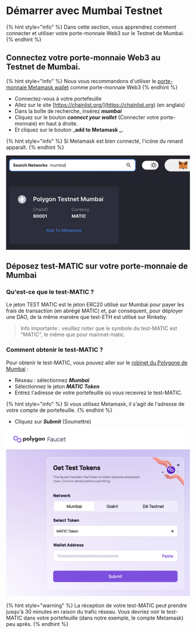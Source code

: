 # Démarrer avec Mumbai Testnet

{% hint style="info" %}
Dans cette section, vous apprendrez comment connecter et utiliser votre porte-monnaie Web3 sur le Testnet de Mumbai.
{% endhint %}

## Connectez votre porte-monnaie Web3 au Testnet de Mumbai.

{% hint style="info" %}
Nous vous recommandons d'utiliser le [porte-monnaie Metamask wallet](./) comme porte-monnaie Web3
{% endhint %}

* Connectez-vous à votre portefeuille&#x20;
* Allez sur le site  [https://chainlist.org/](https://chainlist.org) (en anglais)&#x20;
* Dans la boîte de recherche, insérez _**mumbai**_&#x20;
* Cliquez sur le bouton _**connect your wallet**_ (Connecter votre porte-monnaie) en haut à droite.&#x20;
* Et cliquez sur le bouton \_**add to Metamask \_.**

{% hint style="info" %}
Si Metamask est bien connecté, l'icône du renard apparaît.
{% endhint %}

![Ajouter le testnet de Mumbai à Metamask en utilisant chainlist.org](<../../.gitbook/assets/Schermata 2022-01-26 alle 23.29.34.png>)

## Déposez test-MATIC sur votre porte-monnaie de Mumbai

### Qu'est-ce que le test-MATIC ?

Le jeton TEST MATIC est le jeton ERC20 utilisé sur Mumbai pour payer les frais de transaction (en abrégé MATIC) et, par conséquent, pour déployer une DAO, de la même manière que test-ETH est utilisé sur Rinkeby.

> Info importante : veuillez noter que le symbole du test-MATIC est "MATIC", le même que pour mainnet-matic.

### Comment obtenir le test-MATIC ?

Pour obtenir le test-MATIC, vous pouvez aller sur le [robinet du Polygone de Mumbai](https://faucet.polygon.technology/) :&#x20;

* Réseau : sélectionnez _**Mumbai**_&#x20;
* Sélectionnez le jeton _**MATIC Token**_&#x20;
* Entrez l'adresse de votre portefeuille où vous recevrez le test-MATIC.

{% hint style="info" %}
Si vous utilisez Metamask, il s'agit de l'adresse de votre compte de portefeuille.
{% endhint %}

* Cliquez sur _**Submit**_ (Soumettre)

![Polygon Mumbai Faucet](<../../.gitbook/assets/Schermata 2022-02-22 alle 10.38.13.png>)

{% hint style="warning" %}
La réception de votre test-MATIC peut prendre jusqu'à 30 minutes en raison du trafic réseau. Vous devriez voir le test-MATIC dans votre portefeuille (dans notre exemple, le compte Metamask) peu après.
{% endhint %}
